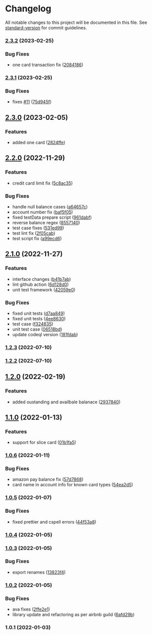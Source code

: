 # Changelog

All notable changes to this project will be documented in this file. See [standard-version](https://github.com/conventional-changelog/standard-version) for commit guidelines.

### [2.3.2](https://github.com/saurabhgupta050890/transaction-sms-parser/compare/v2.3.1...v2.3.2) (2023-02-25)


### Bug Fixes

* one card transaction fix ([2084186](https://github.com/saurabhgupta050890/transaction-sms-parser/commit/208418677d622dc46207358c1152cc11b445b349))

### [2.3.1](https://github.com/saurabhgupta050890/transaction-sms-parser/compare/v2.3.0...v2.3.1) (2023-02-25)


### Bug Fixes

* fixes [#11](https://github.com/saurabhgupta050890/transaction-sms-parser/issues/11) ([75d945f](https://github.com/saurabhgupta050890/transaction-sms-parser/commit/75d945fa4d3374294a13da525a8896626479a185))

## [2.3.0](https://github.com/saurabhgupta050890/transaction-sms-parser/compare/v2.2.0...v2.3.0) (2023-02-05)


### Features

* added one card ([2824ffe](https://github.com/saurabhgupta050890/transaction-sms-parser/commit/2824ffe6d074083f3978229e6e2b9fa779503559))

## [2.2.0](https://github.com/saurabhgupta050890/transaction-sms-parser/compare/v2.1.0...v2.2.0) (2022-11-29)


### Features

* credit card limit fix ([5c8ac35](https://github.com/saurabhgupta050890/transaction-sms-parser/commit/5c8ac3582d0373c24b8330865a996c90913635b0))


### Bug Fixes

*  handle null balance cases ([a64657c](https://github.com/saurabhgupta050890/transaction-sms-parser/commit/a64657c85ac4c0a261fa2aff3e28482b6ef29420))
* account number fix ([baf5f05](https://github.com/saurabhgupta050890/transaction-sms-parser/commit/baf5f054cd882540d45b61e92b145d96d4d018b6))
* fixed testData prepare script ([961dabf](https://github.com/saurabhgupta050890/transaction-sms-parser/commit/961dabfa5d291a037084b9eec0e3be03c4a12bf4))
* reverse balance regex ([8557140](https://github.com/saurabhgupta050890/transaction-sms-parser/commit/85571401ea83e32ce0992940ce0e65945c9debdb))
* test case fixes ([531ed99](https://github.com/saurabhgupta050890/transaction-sms-parser/commit/531ed993a443ab835743395d4fd9806401caa499))
* test lint fix ([2f05cab](https://github.com/saurabhgupta050890/transaction-sms-parser/commit/2f05cabd6b675fcfd744ec537c1697bf1465d922))
* test script fix ([a99ecd6](https://github.com/saurabhgupta050890/transaction-sms-parser/commit/a99ecd6a2d10666148e7c11935027e8fedc6a28c))

## [2.1.0](https://github.com/saurabhgupta050890/transaction-sms-parser/compare/v1.2.3...v2.1.0) (2022-11-27)


### Features

* interface changes ([b41b7ab](https://github.com/saurabhgupta050890/transaction-sms-parser/commit/b41b7ab7858bb6ff96201eb053f58ab7e59328cb))
* lint github action ([6d128d0](https://github.com/saurabhgupta050890/transaction-sms-parser/commit/6d128d04fe269c77cfeaebe05d43091f21021d42))
* unit test framework ([42059e0](https://github.com/saurabhgupta050890/transaction-sms-parser/commit/42059e03a54d0d5f541b43aa39353f877068803f))


### Bug Fixes

* fixed unit tests ([d7aa849](https://github.com/saurabhgupta050890/transaction-sms-parser/commit/d7aa8498bab7ef343b3ac5f499f1aefa4d88c4dd))
* fixed unit tests ([4ee8630](https://github.com/saurabhgupta050890/transaction-sms-parser/commit/4ee86301aa020ab68fadd87dc1a030408013459b))
* test case ([f324835](https://github.com/saurabhgupta050890/transaction-sms-parser/commit/f32483573acb3144c899eed08a89d2edfe26083c))
* unit test case ([06518bd](https://github.com/saurabhgupta050890/transaction-sms-parser/commit/06518bd544a3438978f3c775bf08806e95174cc6))
* update codeql version ([181fdab](https://github.com/saurabhgupta050890/transaction-sms-parser/commit/181fdabbf6fc1fc319827222af781fe555c67012))

### [1.2.3](https://github.com/saurabhgupta050890/transaction-sms-parser/compare/v1.2.2...v1.2.3) (2022-07-10)

### [1.2.2](https://github.com/saurabhgupta050890/transaction-sms-parser/compare/v1.2.0...v1.2.2) (2022-07-10)

## [1.2.0](https://github.com/saurabhgupta050890/transaction-sms-parser/compare/v1.1.0...v1.2.0) (2022-02-19)


### Features

* added oustanding and availbale balanace ([2937840](https://github.com/saurabhgupta050890/transaction-sms-parser/commit/2937840ed56608b3de9b326c166e0f65ee678573))

## [1.1.0](https://github.com/saurabhgupta050890/transaction-sms-parser/compare/v1.0.6...v1.1.0) (2022-01-13)


### Features

* support for slice card ([01b1fa5](https://github.com/saurabhgupta050890/transaction-sms-parser/commit/01b1fa51c1d6031e82adf5dcc7c7c6364e234719))

### [1.0.6](https://github.com/saurabhgupta050890/transaction-sms-parser/compare/v1.0.5...v1.0.6) (2022-01-11)


### Bug Fixes

* amazon pay balance fix ([57d7868](https://github.com/saurabhgupta050890/transaction-sms-parser/commit/57d78687009e6d19b57d4c437ad4349328ac8104))
* card name in account info for known card types ([54ea2d5](https://github.com/saurabhgupta050890/transaction-sms-parser/commit/54ea2d50d81f4b4628afa3d05671f15ffb46deca))

### [1.0.5](https://github.com/saurabhgupta050890/transaction-sms-parser/compare/v1.0.4...v1.0.5) (2022-01-07)


### Bug Fixes

* fixed prettier and cspell errors ([44f53a8](https://github.com/saurabhgupta050890/transaction-sms-parser/commit/44f53a8e8688a015531c336d018d6b741846d59f))

### [1.0.4](https://github.com/saurabhgupta050890/transaction-parser/compare/v1.0.3...v1.0.4) (2022-01-05)

### [1.0.3](https://github.com/saurabhgupta050890/transaction-parser/compare/v1.0.2...v1.0.3) (2022-01-05)


### Bug Fixes

* export renames ([13823f4](https://github.com/saurabhgupta050890/transaction-parser/commit/13823f4a497142ef2ccc2961fb93ced5fb6d2ee8))

### [1.0.2](https://github.com/saurabhgupta050890/transaction-parser/compare/v1.0.1...v1.0.2) (2022-01-05)


### Bug Fixes

* ava fixes ([2ffe2e1](https://github.com/saurabhgupta050890/transaction-parser/commit/2ffe2e1128a79c6dc3b779d068268afdfeb8f470))
* library update and refactoring as per airbnb guild ([6afd29b](https://github.com/saurabhgupta050890/transaction-parser/commit/6afd29bdc936e5b5e944dfd8d3ecf563d819adab))

### 1.0.1 (2022-01-03)
